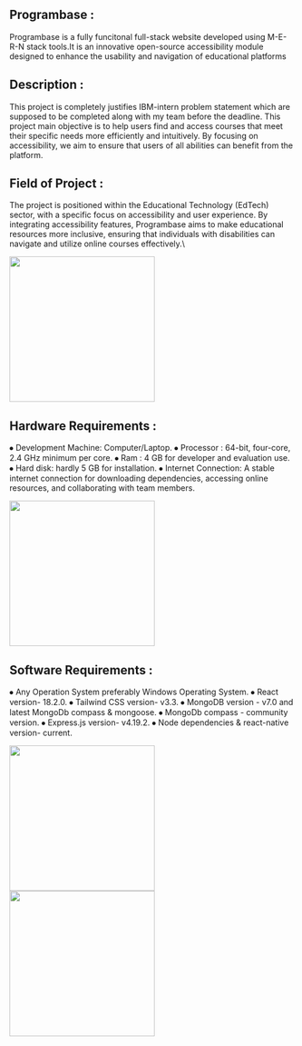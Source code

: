 ## Programbase :
 Programbase is a fully funcitonal full-stack website developed using M-E-R-N stack tools.It  is an innovative open-source accessibility module designed to enhance the usability and navigation of educational platforms 

 ## Description : 
 This project is completely justifies  IBM-intern problem statement which are supposed to be completed along with my team before the deadline. This project main objective  is to help users find and access courses that meet their specific needs more efficiently
 and intuitively. By focusing on accessibility, we aim to ensure that users of all abilities can benefit from the platform.

## Field of Project :
The project is positioned within the Educational Technology (EdTech) sector, with a specific focus on accessibility and user experience. By integrating accessibility features, Programbase aims to make
educational resources more inclusive, ensuring that individuals with disabilities can navigate and utilize online courses effectively.\

<img src= "https://sithcomputers.com/wp-content/uploads/2021/02/11th-and-12th-cs-1.gif" width="256"/>

## Hardware   Requirements : 
  ⦁	Development Machine: Computer/Laptop.
  ⦁	Processor : 64-bit, four-core, 2.4 GHz minimum per core.
  ⦁	Ram : 4 GB for developer and evaluation use.
  ⦁	Hard disk: hardly 5 GB for installation.
  ⦁	Internet Connection: A stable internet connection for downloading dependencies, accessing online resources, and collaborating with team members.

<img src="https://static01.nyt.com/images/2021/07/08/business/06Techfix-illo/06Techfix-illo-jumbo.gif?quality=75&auto=webp" width="256"/>

## Software Requirements : 

  ⦁	Any Operation System preferably Windows Operating System.
  ⦁	React version- 18.2.0.
  ⦁	Tailwind CSS version- v3.3.
  ⦁	MongoDB version - v7.0 and latest MongoDb compass & mongoose. 
  ⦁	MongoDb compass - community version.
  ⦁	Express.js  version- v4.19.2.
  ⦁ Node dependencies  & react-native version- current.

<img src="https://www.doynt.com/blog/wp-content/uploads/2018/04/animation.gif" width="256"/>
<img src="https://media3.giphy.com/media/v1.Y2lkPTc5MGI3NjExcHB4c3RqcnRyMmtoZzFhY3g0aXM4dGwwcjYyYWlzdWx6N3M0ZHZsciZlcD12MV9pbnRlcm5hbF9naWZfYnlfaWQmY3Q9Zw/pqMSyHmekA1Qe7Utp7/giphy.webp" width="256"/>




